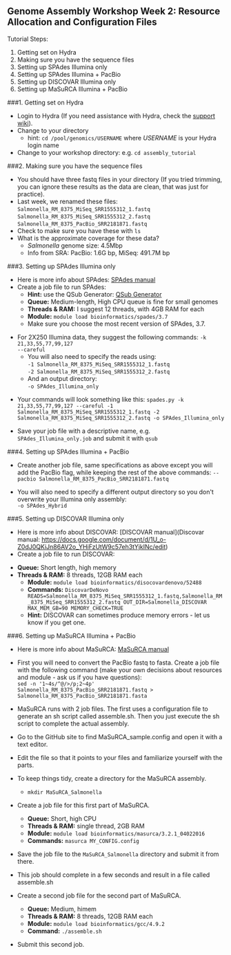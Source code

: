 Genome Assembly Workshop Week 2: Resource Allocation and Configuration Files
---

Tutorial Steps:  
1. Getting set on Hydra  
2. Making sure you have the sequence files  
3. Setting up SPAdes Illumina only  
4. Setting up SPAdes Illumina + PacBio
5. Setting up DISCOVAR Illumina only
6. Setting up MaSuRCA Illumina + PacBio

###1. Getting set on Hydra
* Login to Hydra (If you need assistance with Hydra, check the [support wiki](https://confluence.si.edu/display/HPC/High+Performance+Computing)).
* Change to your directory  
    + hint: `cd /pool/genomics/USERNAME` where *USERNAME* is your Hydra login name 
* Change to your workshop directory: e.g. ```cd assembly_tutorial```


###2. Making sure you have the sequence files 
* You should have three fastq files in your directory (If you tried trimming, you can ignore these results as the data are clean, that was just for practice).  
* Last week, we renamed these files:  
``Salmonella_RM_8375_MiSeq_SRR1555312_1.fastq``  
``Salmonella_RM_8375_MiSeq_SRR1555312_2.fastq``   
``Salmonella_RM_8375_PacBio_SRR2181871.fastq``   
* Check to make sure you have these with ```ls```  
* What is the approximate coverage for these data?
	+ *Salmonella* genome size: 4.5Mbp  
	+ Info from SRA: PacBio: 1.6G bp, MiSeq: 491.7M bp  

###3. Setting up SPAdes Illumina only 
* Here is more info about SPAdes: [SPAdes manual](http://bioinf.spbau.ru/spades)  
* Create a job file to run SPAdes:
	+ **Hint:** use the QSub Generator: [QSub Generator](https://hydra-3.si.edu/tools/QSubGen)  
	+ **Queue:** Medium-length, High CPU queue is fine for small genomes  
	+ **Threads & RAM:** I suggest 12 threads, with 4GB RAM for each  
	+ **Module:** ```module load bioinformatics/spades/3.7```    
	+ Make sure you choose the most recent version of SPAdes, 3.7.    
 + For 2X250 Illumina data, they suggest the following commands: 
```-k 21,33,55,77,99,127```  
```--careful```  
	+ You will also need to specify the reads using:   
```-1 Salmonella_RM_8375_MiSeq_SRR1555312_1.fastq```  
```-2 Salmonella_RM_8375_MiSeq_SRR1555312_2.fastq```      
	+ And an output directory:  
```-o SPAdes_Illumina_only```   

* Your commands will look something like this:
```spades.py -k 21,33,55,77,99,127 --careful -1 Salmonella_RM_8375_MiSeq_SRR1555312_1.fastq -2 Salmonella_RM_8375_MiSeq_SRR1555312_2.fastq -o SPAdes_Illumina_only```

* Save your job file with a descriptive name, e.g. ```SPAdes_Illumina_only.job``` and submit it with ```qsub```
  
###4. Setting up SPAdes Illumina + PacBio
* Create another job file, same specifications as above except you will add the PacBio flag, while keeping the rest of the above commands:
```--pacbio Salmonella_RM_8375_PacBio_SRR2181871.fastq```  

* You will also need to specify a different output directory so you don't overwrite your Illumina only assembly:  
```-o SPAdes_Hybrid```

###5. Setting up DISCOVAR Illumina only
* Here is more info about DISCOVAR: [DISCOVAR manual](Discovar manual: https://docs.google.com/document/d/1U_o-Z0dJ0QKiJn86AV2o_YHiFzUtW9c57eh3tYjkINc/edit)  
* Create a job file to run DISCOVAR:
 + **Queue:** Short length, high memory  
 + **Threads & RAM:** 8 threads, 12GB RAM each  
	+ **Module:** ```module load bioinformatics/disocovardenovo/52488```
	+ **Commands:** ```DiscovarDeNovo READS=Salmonella_RM_8375_MiSeq_SRR1555312_1.fastq,Salmonella_RM_8375_MiSeq_SRR1555312_2.fastq OUT_DIR=Salmonella_DISCOVAR MAX_MEM_GB=90 MEMORY_CHECK=TRUE```
	+ **Hint:** DISCOVAR can sometimes produce memory errors - let us know if you get one.

###6. Setting up MaSuRCA Illumina + PacBio
* Here is more info about MaSuRCA: [MaSuRCA manual](http://www.genome.umd.edu/docs/MaSuRCA_QuickStartGuide.pdf)
* First you will need to convert the PacBio fastq to fasta. Create a job file with the following command (make your own decisions about resources and module - ask us if you have questions):  
```sed -n '1~4s/^@/>/p;2~4p' Salmonella_RM_8375_PacBio_SRR2181871.fastq > Salmonella_RM_8375_PacBio_SRR2181871.fasta```  

* MaSuRCA runs with 2 job files. The first uses a configuration file to generate an sh script called assemble.sh. Then you just execute the sh script to complete the actual assembly.  
* Go to the GitHub site to find MaSuRCA_sample.config and open it with a text editor.    
* Edit the file so that it points to your files and familiarize yourself with the parts.    
* To keep things tidy, create a directory for the MaSuRCA assembly.
	+ ```mkdir MaSuRCA_Salmonella```  
* Create a job file for this first part of MaSuRCA.  
	+ **Queue:** Short, high CPU  
	+ **Threads & RAM:** single thread, 2GB RAM  
	+ **Module:** ```module load bioinformatics/masurca/3.2.1_04022016```  
	+ **Commands:** ```masurca MY_CONFIG.config```   
* Save the job file to the ```MaSuRCA_Salmonella``` directory and submit it from there.  
* This job should complete in a few seconds and result in a file called assemble.sh  
* Create a second job file for the second part of MaSuRCA.  
	+ **Queue:** Medium, himem  
	+ **Threads & RAM:** 8 threads, 12GB RAM each  
	+ **Module:** ```module load bioinformatics/gcc/4.9.2```  
	+ **Command:** ```./assemble.sh```  
* Submit this second job.

